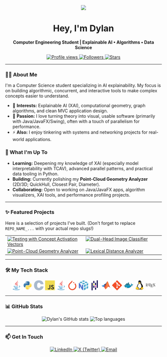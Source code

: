 <div align="center">
  <a href="https://github.com/dylanluigi">
    <img src="https://media.giphy.com/media/hvRJCLFzcasrR4ia7z/giphy.gif" width="50">
  </a>

  <h1>
    Hey, I'm Dylan
  </h1>

  <p>
    <strong>Computer Engineering Student | Explainable AI • Algorithms • Data Science</strong>
  </p>

  <p>
    <a href="https://github.com/dylanluigi">
      <img src="https://komarev.com/ghpvc/?username=dylanluigi&label=Profile%20Views&color=0e75b6&style=flat-square" alt="Profile views"/>
    </a>
    <a href="https://github.com/dylanluigi?tab=followers">
      <img src="https://img.shields.io/github/followers/dylanluigi?label=Followers&style=flat-square&color=0e75b6" alt="Followers"/>
    </a>
    <a href="https://github.com/dylanluigi?tab=repositories">
      <img src="https://img.shields.io/github/stars/dylanluigi?affiliations=OWNER&style=flat-square&color=0e75b6" alt="Stars"/>
    </a>
  </p>
</div>

---

### 👨‍💻 About Me

I'm a Computer Science student specializing in AI explainability. My focus is on building algorithmic, concurrent, and interactive tools to make complex concepts easier to understand.

-   🔭 **Interests:** Explainable AI (XAI), computational geometry, graph algorithms, and clean MVC application design.
-   🌱 **Passion:** I love turning theory into visual, usable software (primarily with Java/JavaFX/Swing), often with a touch of parallelism for performance.
-   ⚡ **Also:** I enjoy tinkering with systems and networking projects for real-world applications.

### 🚀 What I'm Up To

-   **Learning:** Deepening my knowledge of XAI (especially model interpretability with TCAV), advanced parallel patterns, and practical data tooling in Python.
-   **Building:** Currently polishing my **Point-Cloud Geometry Analyzer** (2D/3D; QuickHull, Closest Pair, Diameter).
-   **Collaborating:** Open to working on Java/JavaFX apps, algorithm visualizers, XAI tools, and performance profiling projects.

---

### ✨ Featured Projects
Here is a selection of projects I've built. (Don't forget to replace `REPO_NAME_...` with your actual repo slugs!)

<table width="100%">
  <tr>
    <td width="50%" valign="top">
      <a href="https://github.com/dylanluigi/Testing-with-Concept-Activation-Vectors" target="_blank">
        <img src="https://github-readme-stats.vercel.app/api/pin/?username=dylanluigi&repo=Testing-with-Concept-Activation-Vectors&theme=merko&cache_seconds=3600" alt="Testing with Concept Activation Vectors"/>
      </a>
    </td>
    <td width="50%" valign="top">
      <a href="https://github.com/dylanluigi/Dual-Landscape-Classifier-Multi-Head-NN" target="_blank">
        <img src="https://github-readme-stats.vercel.app/api/pin/?username=dylanluigi&repo=Testing-with-Concept-Activation-Vectors&theme=merko" alt="Dual-Head Image Classifier"/>
      </a>
    </td>
  </tr>
  <tr>
    <td width="50%" valign="top">
      <a href="https://github.com/dylanluigi/Point-Cluster-Distance-Calculations-and-Visualizer" target="_blank">
        <img src="https://github-readme-stats.vercel.app/api/pin/?username=dylanluigi&repo=Point-Cluster-Distance-Calculations-and-Visualizer&theme=merko" alt="Point-Cloud Geometry Analyzer"/>
      </a>
    </td>
    <td width="50%" valign="top">
      <a href="https://github.com/dylanluigi/Lexical-Distance-Analyzer" target="_blank">
        <img src="https://github-readme-stats.vercel.app/api/pin/?username=dylanluigi&repo=Lexical-Distance-Analyzer&theme=merko&cache_seconds=3600" alt="Lexical Distance Analyzer"/>
      </a>
    </td>
  </tr>
</table>

---

### 🛠️ My Tech Stack

<p align="center">
  <img src="https://raw.githubusercontent.com/devicons/devicon/master/icons/java/java-original.svg" alt="Java" height="32"/>
  <img src="https://raw.githubusercontent.com/devicons/devicon/master/icons/python/python-original.svg" alt="Python" height="32"/>
  <img src="https://raw.githubusercontent.com/devicons/devicon/master/icons/c/c-original.svg" alt="C" height="32"/>
  <img src="https://raw.githubusercontent.com/devicons/devicon/master/icons/javascript/javascript-original.svg" alt="JavaScript" height="32"/>
  <img src="https://raw.githubusercontent.com/devicons/devicon/master/icons/java/java-original.svg" alt="JavaFX/Swing" title="JavaFX/Swing" height="32"/>
  <img src="https://raw.githubusercontent.com/devicons/devicon/master/icons/pytorch/pytorch-original.svg" alt="PyTorch" height="32"/>
  <img src="https://raw.githubusercontent.com/devicons/devicon/master/icons/numpy/numpy-original.svg" alt="NumPy" height="32"/>
  <img src="https://raw.githubusercontent.com/devicons/devicon/master/icons/pandas/pandas-original.svg" alt="pandas" height="32"/>
  <img src="https://raw.githubusercontent.com/devicons/devicon/master/icons/matlab/matlab-original.svg" alt="MATLAB" height="32"/>
  <img src="https://raw.githubusercontent.com/devicons/devicon/master/icons/git/git-original.svg" alt="Git" height="32"/>
  <img src="https://raw.githubusercontent.com/devicons/devicon/master/icons/docker/docker-original.svg" alt="Docker" height="32"/>
  <img src="https://raw.githubusercontent.com/devicons/devicon/master/icons/linux/linux-original.svg" alt="Linux" height="32"/>
  <img src="https://raw.githubusercontent.com/devicons/devicon/master/icons/latex/latex-original.svg" alt="LaTeX" height="32"/>
</p>

---

### 📊 GitHub Stats

<div align="center">
  <img src="https://github-readme-stats.vercel.app/api?username=dylanluigi&show_icons=true&count_private=true&include_all_commits=true&theme=merko" alt="Dylan's GitHub stats" height="170" />
  <img src="https://github-readme-stats.vercel.app/api/top-langs?username=dylanluigi&layout=compact&langs_count=10&theme=merko" alt="Top languages" height="170" />
</div>

---

### 📫 Get In Touch

<p align="center">
  <a href="https://www.linkedin.com/in/dylan-canning/" target="_blank">
    <img src="https://img.shields.io/badge/LinkedIn-0A66C2?style=for-the-badge&logo=linkedin&logoColor=white" alt="LinkedIn">
  </a>
  <a href="https://twitter.com/dylanluigi2" target="_blank">
    <img src="https://img.shields.io/badge/X-000000?style=for-the-badge&logo=x&logoColor=white" alt="X (Twitter)">
  </a>
  <a href="mailto:dylanluigicg@gmail.com">
    <img src="https://img.shields.io/badge/Gmail-D14836?style=for-the-badge&logo=gmail&logoColor=white" alt="Email">
  </a>
</p>
